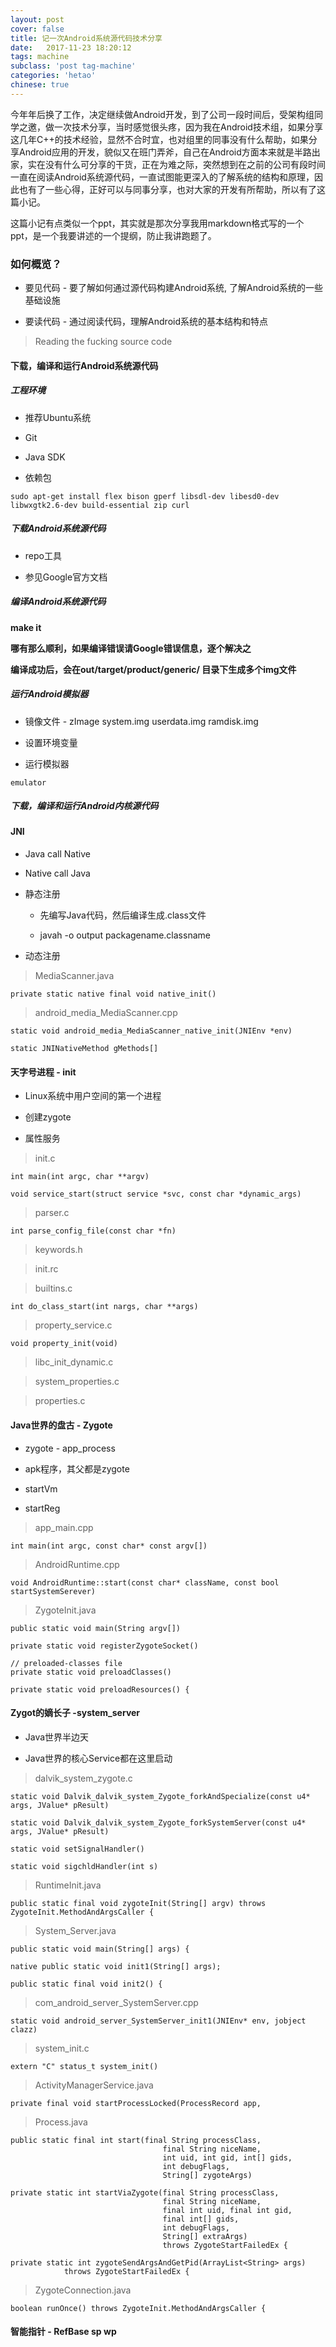 ```yaml
---
layout: post
cover: false
title: 记一次Android系统源代码技术分享
date:   2017-11-23 18:20:12
tags: machine
subclass: 'post tag-machine'
categories: 'hetao'
chinese: true
---
```


今年年后换了工作，决定继续做Android开发，到了公司一段时间后，受架构组同学之邀，做一次技术分享，当时感觉很头疼，因为我在Android技术组，如果分享这几年C++的技术经验，显然不合时宜，也对组里的同事没有什么帮助，如果分享Android应用的开发，貌似又在班门弄斧，自己在Android方面本来就是半路出家，实在没有什么可分享的干货，正在为难之际，突然想到在之前的公司有段时间一直在阅读Android系统源代码，一直试图能更深入的了解系统的结构和原理，因此也有了一些心得，正好可以与同事分享，也对大家的开发有所帮助，所以有了这篇小记。
   
这篇小记有点类似一个ppt，其实就是那次分享我用markdown格式写的一个ppt，是一个我要讲述的一个提纲，防止我讲跑题了。


### 如何概览？

* 要见代码 - 要了解如何通过源代码构建Android系统, 了解Android系统的一些基础设施

* 要读代码 - 通过阅读代码，理解Android系统的基本结构和特点

> Reading the fucking source code

#### 下载，编译和运行Android系统源代码

##### 工程环境

* 推荐Ubuntu系统

* Git

* Java SDK

* 依赖包

```
sudo apt-get install flex bison gperf libsdl-dev libesd0-dev libwxgtk2.6-dev build-essential zip curl
```

##### 下载Android系统源代码

* repo工具

* 参见Google官方文档

##### 编译Android系统源代码

**make it**

**哪有那么顺利，如果编译错误请Google错误信息，逐个解决之**

**编译成功后，会在out/target/product/generic/ 目录下生成多个img文件**

##### 运行Android模拟器

* 镜像文件 - zImage system.img userdata.img ramdisk.img

* 设置环境变量

* 运行模拟器

```
emulator
```

##### 下载，编译和运行Android内核源代码


#### JNI

* Java call Native

* Native call Java

* 静态注册

    * 先编写Java代码，然后编译生成.class文件
    
    * javah -o output packagename.classname

* 动态注册

> MediaScanner.java

```
private static native final void native_init()
```

> android_media_MediaScanner.cpp

```
static void android_media_MediaScanner_native_init(JNIEnv *env)

static JNINativeMethod gMethods[]
```

#### 天字号进程 - init

* Linux系统中用户空间的第一个进程

* 创建zygote

* 属性服务

> init.c

```
int main(int argc, char **argv)

void service_start(struct service *svc, const char *dynamic_args)

```

> parser.c

```
int parse_config_file(const char *fn)
```

> keywords.h

> init.rc

> builtins.c

```
int do_class_start(int nargs, char **args)
```

> property_service.c

```
void property_init(void)
```

> libc_init_dynamic.c

> system_properties.c

> properties.c

#### Java世界的盘古 - Zygote

* zygote - app_process

* apk程序，其父都是zygote

* startVm

* startReg

> app_main.cpp

```
int main(int argc, const char* const argv[])

```

> AndroidRuntime.cpp

```
void AndroidRuntime::start(const char* className, const bool startSystemSerever)
```

> ZygoteInit.java


```
public static void main(String argv[])

private static void registerZygoteSocket()

// preloaded-classes file
private static void preloadClasses()

private static void preloadResources() {

```

#### Zygot的嫡长子 -system_server

* Java世界半边天

* Java世界的核心Service都在这里启动

> dalvik_system_zygote.c

```
static void Dalvik_dalvik_system_Zygote_forkAndSpecialize(const u4* args, JValue* pResult)
    
static void Dalvik_dalvik_system_Zygote_forkSystemServer(const u4* args, JValue* pResult) 
 
static void setSignalHandler() 

static void sigchldHandler(int s)

```

> RuntimeInit.java

```
public static final void zygoteInit(String[] argv) throws ZygoteInit.MethodAndArgsCaller {
```

> System_Server.java

```
public static void main(String[] args) {

native public static void init1(String[] args);

public static final void init2() {

```
> com_android_server_SystemServer.cpp

```
static void android_server_SystemServer_init1(JNIEnv* env, jobject clazz)

```

> system_init.c

```
extern "C" status_t system_init()

```

> ActivityManagerService.java

```
private final void startProcessLocked(ProcessRecord app,

```

> Process.java

```
public static final int start(final String processClass,
                                  final String niceName,
                                  int uid, int gid, int[] gids,
                                  int debugFlags,
                                  String[] zygoteArgs)

private static int startViaZygote(final String processClass,
                                  final String niceName,
                                  final int uid, final int gid,
                                  final int[] gids,
                                  int debugFlags,
                                  String[] extraArgs)
                                  throws ZygoteStartFailedEx {

private static int zygoteSendArgsAndGetPid(ArrayList<String> args)
            throws ZygoteStartFailedEx {
```

> ZygoteConnection.java 

```
boolean runOnce() throws ZygoteInit.MethodAndArgsCaller {

```

#### 智能指针 - RefBase sp wp
